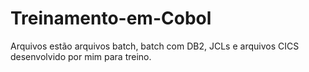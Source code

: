 # Treinamento-em-Cobol
Arquivos estão arquivos batch, batch com DB2, JCLs e arquivos CICS desenvolvido por mim para treino.
